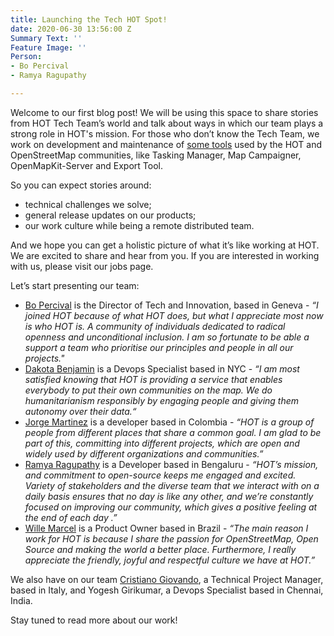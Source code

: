 ```yaml
---
title: Launching the Tech HOT Spot!
date: 2020-06-30 13:56:00 Z
Summary Text: ''
Feature Image: ''
Person:
- Bo Percival
- Ramya Ragupathy

---
```


Welcome to our first blog post! We will be using this space to share stories from HOT Tech Team’s world and talk about ways in which our team plays a strong role in HOT's mission. For those who don’t know the Tech Team, we work on development and maintenance of [some tools](/tools-and-data) used by the HOT and OpenStreetMap communities, like Tasking Manager, Map Campaigner, OpenMapKit-Server and Export Tool.

So you can expect stories around:

- technical challenges we solve;
- general release updates on our products;
- our work culture while being a remote distributed team.

And we hope you can get a holistic picture of what it’s like working at HOT. We are excited to share and hear from you. If you are interested in working with us, please visit our jobs page.

Let’s start presenting our team:

- [Bo Percival](/people/bo-percival/) is the Director of Tech and Innovation, based in Geneva - *“I joined HOT because of what HOT does, but what I appreciate most now is who HOT is. A community of individuals dedicated to radical openness and unconditional inclusion. I am so fortunate to be able a  support a team who prioritise our principles and people in all our projects."*
- [Dakota Benjamin](/people/dakota-benjamin/) is a Devops Specialist based in NYC - *“I am most satisfied knowing that HOT is providing a service that enables everybody to put their own communities on the map. We do humanitarianism responsibly by engaging people and giving them autonomy over their data.“*
- [Jorge Martinez](/people/jorge-martinez/) is a developer based in Colombia - *“HOT is a group of people from different places that share a common goal. I am glad to be part of this, committing into different projects, which are open and widely used by different organizations and communities.”*
- [Ramya Ragupathy](/people/ramya-ragupathy/) is a Developer based in Bengaluru - *“HOT’s mission, and commitment to open-source keeps me engaged and excited. Variety of stakeholders and the diverse team that we interact with on a daily basis ensures that no day is like any other, and we’re constantly focused on improving our community, which gives a positive feeling at the end of each day .”*
- [Wille Marcel](/people/wille-marcel/) is a Product Owner based in Brazil - *“The main reason I work for HOT is because I share the passion for OpenStreetMap, Open Source and making the world a better place. Furthermore, I really appreciate the friendly, joyful and respectful culture we have at HOT.”*

We also have on our team [Cristiano Giovando](/people/cristiano-giovando/), a Technical Project Manager, based in Italy, and Yogesh Girikumar, a Devops Specialist based in Chennai, India.

Stay tuned to read more about our work!
